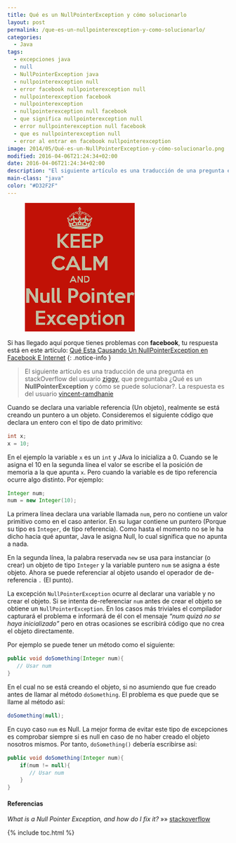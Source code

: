 ```yaml
---
title: Qué es un NullPointerException y cómo solucionarlo
layout: post
permalink: /que-es-un-nullpointerexception-y-como-solucionarlo/
categories:
  - Java
tags:
  - excepciones java
  - null
  - NullPointerException java
  - nullpointerexception null
  - error facebook nullpointerexception null
  - nullpointerexception facebook
  - nullpointerexception
  - nullpointerexception null facebook
  - que significa nullpointerexception null
  - error nullpointerexception null facebook
  - que es nullpointerexception null
  - error al entrar en facebook nullpointerexception
image: 2014/05/Qué-es-un-NullPointerException-y-cómo-solucionarlo.png
modified: 2016-04-06T21:24:34+02:00
date: 2016-04-06T21:24:34+02:00
description: "El siguiente artículo es una traducción de una pregunta en stackOverflow del usuario ziggy, que preguntaba ¿Qué es un NullPointerException y cómo se puede solucionar?. La respuesta es del usuario vincent-ramdhanie"
main-class: "java"
color: "#D32F2F"
---
```


<figure>
  <img src="/assets/img/2014/05/Qué-es-un-NullPointerException-y-cómo-solucionarlo.png" title="{{page.title}}" alt="{{ page.title }}" />
</figure>

Si has llegado aquí porque tienes problemas con **facebook**, tu respuesta está en este artículo: [Qué Esta Causando Un NullPointerException en Facebook E Internet](/nullpointerexception-facebook "Qué Esta Causando Un NullPointerException en Facebook E Internet")
{: .notice-info }

> El siguiente artículo es una traducción de una pregunta en stackOverflow del usuario <a href="http://stackoverflow.com/users/29182/ziggy" target="_blank">ziggy</a>, que preguntaba ¿Qué es un **NullPointerException** y cómo se puede solucionar?. La respuesta es del usuario <a href="http://stackoverflow.com/users/27439/vincent-ramdhanie" target="_blank">vincent-ramdhanie</a>

Cuando se declara una variable referencia (Un objeto), realmente se está creando un puntero a un objeto. Consideremos el siguiente código que declara un entero con el tipo de dato primitivo:

<!--ad-->

```java
int x;
x = 10;

```

En el ejemplo la variable `x` es un `int` y JAva lo inicializa a 0. Cuando se le asigna el 10 en la segunda línea el valor se escribe el la posición de memoria a la que apunta `x`. Pero cuando la variable es de tipo referencia ocurre algo distinto. Por ejemplo:

```java
Integer num;
num = new Integer(10);

```

La primera línea declara una variable llamada `num`, pero no contiene un valor primitivo como en el caso anterior. En su lugar contiene un puntero (Porque su tipo es `Integer`, de tipo referencia). Como hasta el momento no se le ha dicho hacia qué apuntar, Java le asigna Null, lo cual significa que no apunta a nada.

En la segunda línea, la palabra reservada `new` se usa para instanciar (o crear) un objeto de tipo `Integer` y la variable puntero `num` se asigna a éste objeto. Ahora se puede referenciar al objeto usando el operador de de-referencia `.` (El punto).

La excepción `NullPointerException` ocurre al declarar una variable y no crear el objeto. Si se intenta de-referenciar `num` antes de crear el objeto se obtiene un `NullPointerException`. En los casos más triviales el compilador capturará el problema e informará de él con el mensaje *“num quizá no se haya inicializado”* pero en otras ocasiones se escribirá código que no crea el objeto directamente.

Por ejemplo se puede tener un método como el siguiente:

```java
public void doSomething(Integer num){
   // Usar num
}

```

En el cual no se está creando el objeto, si no asumiendo que fue creado antes de llamar al método `doSomething`. El problema es que puede que se llame al método así:

```java
doSomething(null);

```

En cuyo caso `num` es Null. La mejor forma de evitar este tipo de excepciones es comprobar siempre si es null en caso de no haber creado el objeto nosotros mismos. Por tanto, `doSomething()` debería escribirse así:

```java
public void doSomething(Integer num){
    if(num != null){
       // Usar num
    }
}

```

#### Referencias

*What is a Null Pointer Exception, and how do I fix it?* »» <a href="http://stackoverflow.com/a/218510/1612432" target="_blank">stackoverflow</a>



{% include toc.html %}
